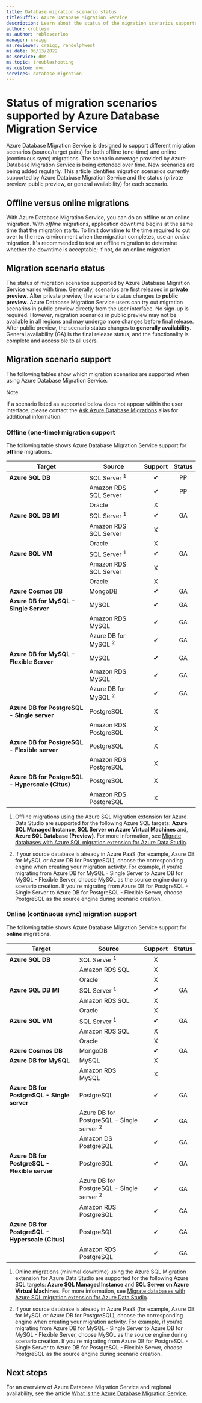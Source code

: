 ```yaml
---
title: Database migration scenario status
titleSuffix: Azure Database Migration Service
description: Learn about the status of the migration scenarios supported by Azure Database Migration Service.
author: croblesm
ms.author: roblescarlos
manager: craigg
ms.reviewer: craigg, randolphwest
ms.date: 06/13/2022
ms.service: dms
ms.topic: troubleshooting
ms.custom: mvc
services: database-migration
---
```


# Status of migration scenarios supported by Azure Database Migration Service

Azure Database Migration Service is designed to support different migration scenarios (source/target pairs) for both offline (one-time) and online (continuous sync) migrations. The scenario coverage provided by Azure Database Migration Service is being extended over time. New scenarios are being added regularly. This article identifies migration scenarios currently supported by Azure Database Migration Service and the status (private preview, public preview, or general availability) for each scenario.

## Offline versus online migrations

With Azure Database Migration Service, you can do an offline or an online migration. With *offline* migrations, application downtime begins at the same time that the migration starts. To limit downtime to the time required to cut over to the new environment when the migration completes, use an *online* migration. It's recommended to test an offline migration to determine whether the downtime is acceptable; if not, do an online migration.

## Migration scenario status

The status of migration scenarios supported by Azure Database Migration Service varies with time. Generally, scenarios are first released in **private preview**. After private preview, the scenario status changes to **public preview**. Azure Database Migration Service users can try out migration scenarios in public preview directly from the user interface. No sign-up is required. However, migration scenarios in public preview may not be available in all regions and may undergo more changes before final release. After public preview, the scenario status changes to **generally availability**. General availability (GA) is the final release status, and the functionality is complete and accessible to all users.

## Migration scenario support

The following tables show which migration scenarios are supported when using Azure Database Migration Service.

> [!NOTE]  
> If a scenario listed as supported below does not appear within the user interface, please contact the [Ask Azure Database Migrations](mailto:AskAzureDatabaseMigrations@service.microsoft.com) alias for additional information.

### Offline (one-time) migration support

The following table shows Azure Database Migration Service support for **offline** migrations.

| Target | Source | Support | Status |
| ------------- | ------------- |:-------------:|:-------------:|
| **Azure SQL DB** | SQL Server <sup>1</sup> | ✔ | PP |
| | Amazon RDS SQL Server | ✔ | PP |
| | Oracle | X | |
| **Azure SQL DB MI** | SQL Server <sup>1</sup> | ✔ | GA |
| | Amazon RDS SQL Server | X | |
| | Oracle | X | |
| **Azure SQL VM** | SQL Server <sup>1</sup> | ✔ | GA |
| | Amazon RDS SQL Server | X | |
| | Oracle | X | |
| **Azure Cosmos DB** | MongoDB | ✔ | GA |
| **Azure DB for MySQL - Single Server** | MySQL | ✔ | GA |
| | Amazon RDS MySQL | ✔ | GA |
| | Azure DB for MySQL <sup>2</sup> | ✔ | GA |
| **Azure DB for MySQL - Flexible Server** | MySQL | ✔ | GA |
| | Amazon RDS MySQL | ✔ | GA |
| | Azure DB for MySQL <sup>2</sup> | ✔ | GA |
| **Azure DB for PostgreSQL - Single server** | PostgreSQL | X |
| | Amazon RDS PostgreSQL | X | |
| **Azure DB for PostgreSQL - Flexible server** | PostgreSQL | X |
| | Amazon RDS PostgreSQL | X | |
| **Azure DB for PostgreSQL - Hyperscale (Citus)** | PostgreSQL | X |
| | Amazon RDS PostgreSQL | X | |

1. Offline migrations using the Azure SQL Migration extension for Azure Data Studio are supported for the following Azure SQL targets: **Azure SQL Managed Instance**, **SQL Server on Azure Virtual Machines** and, **Azure SQL Database (Preview)**. For more information, see [Migrate databases with Azure SQL migration extension for Azure Data Studio](migration-using-azure-data-studio.md).

2. If your source database is already in Azure PaaS (for example, Azure DB for MySQL or Azure DB for PostgreSQL), choose the corresponding engine when creating your migration activity. For example, if you're migrating from Azure DB for MySQL - Single Server to Azure DB for MySQL - Flexible Server, choose MySQL as the source engine during scenario creation. If you're migrating from Azure DB for PostgreSQL - Single Server to Azure DB for PostgreSQL - Flexible Server, choose PostgreSQL as the source engine during scenario creation.

### Online (continuous sync) migration support

The following table shows Azure Database Migration Service support for **online** migrations.

| Target | Source | Support | Status |
| ------------- | ------------- |:-------------:|:-------------:|
| **Azure SQL DB** | SQL Server <sup>1</sup>| X | |
| | Amazon RDS SQL | X | |
| | Oracle | X | |
| **Azure SQL DB MI** | SQL Server <sup>1</sup>| ✔ | GA |
| | Amazon RDS SQL | X | |
| | Oracle | X | |
| **Azure SQL VM** | SQL Server <sup>1</sup>| ✔ | GA |
| | Amazon RDS SQL | X | |
| | Oracle | X | |
| **Azure Cosmos DB** | MongoDB | ✔ | GA |
| **Azure DB for MySQL** | MySQL | X | |
| | Amazon RDS MySQL | X | |
| **Azure DB for PostgreSQL - Single server** | PostgreSQL | ✔ | GA |
| | Azure DB for PostgreSQL - Single server <sup>2</sup> | ✔ | GA |
| | Amazon DS PostgreSQL | ✔ | GA |
| **Azure DB for PostgreSQL - Flexible server** | PostgreSQL | ✔ | GA |
| | Azure DB for PostgreSQL - Single server <sup>2</sup> | ✔ | GA |
| | Amazon RDS PostgreSQL | ✔ | GA |
| **Azure DB for PostgreSQL - Hyperscale (Citus)** | PostgreSQL | ✔ | GA |
| | Amazon RDS PostgreSQL | ✔ | GA |

1. Online migrations (minimal downtime) using the Azure SQL Migration extension for Azure Data Studio are supported for the following Azure SQL targets: **Azure SQL Managed Instance** and **SQL Server on Azure Virtual Machines**. For more information, see [Migrate databases with Azure SQL migration extension for Azure Data Studio](migration-using-azure-data-studio.md).

2. If your source database is already in Azure PaaS (for example, Azure DB for MySQL or Azure DB for PostgreSQL), choose the corresponding engine when creating your migration activity. For example, if you're migrating from Azure DB for MySQL - Single Server to Azure DB for MySQL - Flexible Server, choose MySQL as the source engine during scenario creation. If you're migrating from Azure DB for PostgreSQL - Single Server to Azure DB for PostgreSQL - Flexible Server, choose PostgreSQL as the source engine during scenario creation.

## Next steps

For an overview of Azure Database Migration Service and regional availability, see the article [What is the Azure Database Migration Service](dms-overview.md).